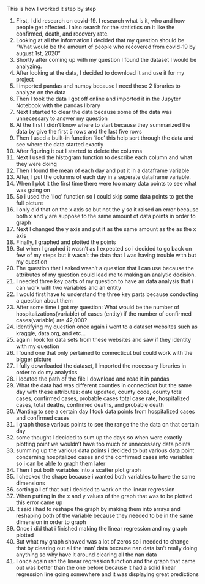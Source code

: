 
This is how I worked it step by step 

1. First, I did research on covid-19. I research what is it, who and how people get affected. I also search for the statistics on it like the confirmed, death, and recovery rate. 
2. Looking at all the information I decided that my question should be “What would be the amount of people who recovered from covid-19 by august 1st, 2020”
3. Shortly after coming up with my question I found the dataset I would be analyzing. 
4. After looking at the data, I decided to download it and use it for my project
5. I imported pandas and numpy because I need those 2 libraries to analyze on the data
6. Then I took the data I got off online and imported it in the Jupyter Notebook with the pandas library
7. Next I started to clear the data because some of the data was unnecessary to answer my question
8. At the first I didn’t know where to start because they summarized the data by give the first 5 rows and the last five rows
9. Then I used a built-in function ‘iloc’ this help sort through the data and see where the data started exactly 
10. After figuring it out I started to delete the columns
11. Next I used the histogram function to describe each column and what they were doing
12. Then I found the mean of each day and put it in a dataframe variable 
13. After, I put the colunms of each day in a seperate dataframe variable. 
14. When I plot it the first time there were too many data points to see what was going on 
15. So i used the 'iloc' function so I could skip some data points to get the full picture
16. I only did that on the x axis so but not the y so it raised an error because both x and y are suppose to the same amount of data points in order to graph
17. Next I changed the y axis and put it as the same amount as the as the x axis 
18. Finally, I graphed and plotted the points
19. But when I graphed it wasn’t as I expected so i decided to go back on few of my steps but it wasn’t the data that I was having trouble with but my question
20. The question that i asked wasn’t a question that I can use because the attributes of my question could lead me to making an analytic decision. 
21. I needed three key parts of my question to have an data analysis that i can work with two variables and an entity
22. I would first have to understand the three key parts because conducting a question about them
23. After some time i got my question: What would be the number of hospitalizations(variable) of cases (entity) if the number of confirmed cases(variable) are 42,000?
24. identifying my question once again i went to a dataset websites such as kraggle, data.org, and etc...
25. again i look for data sets from these websites and saw if they identity with my question
26. I found one that only pertained to connecticut but could work with the bigger picture
27. I fully downloaded the dataset, I imported the necessary libraries in order to do my analytics 
28. i located the path of the file I download and read it in pandas
29. What the data had was different counties in connecticut but the same day with these attributes: date updated, county code, county total cases, confirmed cases, probable cases total case rate, hospitalized cases, total deaths, confirmed deaths, and probable death
30. Wanting to see a certain day I took data points from hospitalized cases and confirmed cases 
31. I graph those various points to see the range the the data on that certain day
32. some thought I decided to sum up the days so when were exactly plotting point we wouldn’t have too much or unnecessary data points
33. summing up the various data points i decided to but various data point concerning hospitalized cases and the confirmed cases into variables so i can be able to graph them later
34. Then I put both variables into a scatter plot graph
35. I checked the shape because i wanted both variables to have the same dimensions 
36. sorting all of that out i decided to work on the linear regression
37. When putting in the x and y values of the graph that was to be plotted this error came up
38. It said i had to reshape the graph by making them into arrays and reshaping both of the variable because they needed to be in the same dimension in order to graph 
39. Once i did that i finished making the linear regression and my graph plotted
40. But what my graph showed was a lot of zeros so i needed to change that by clearing out all the ‘nan’ data because nan data isn’t really doing anything so why have it around
clearing all the nan data 
41. I once again ran the linear regression function and the graph that came out was better than the one before because it had a solid linear regression line going somewhere and it was displaying great predictions 


